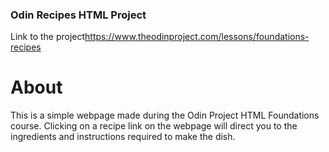 ### Odin Recipes HTML Project ###

Link to the project<https://www.theodinproject.com/lessons/foundations-recipes>

# About

This is a simple webpage made during the Odin Project HTML Foundations course. Clicking on a recipe link on the webpage will direct you to the ingredients and instructions required to make the dish.
